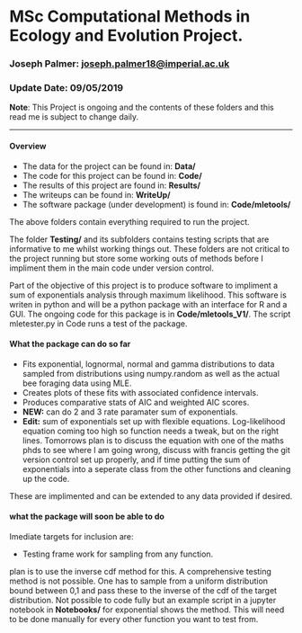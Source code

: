 # MSc Computational Methods in Ecology and Evolution Project.
### Joseph Palmer: <joseph.palmer18@imperial.ac.uk>
### Update Date: 09/05/2019

__Note__: This Project is ongoing and the contents of these folders and this read me is subject to change daily.

---

#### Overview
* The data for the project can be found in: __Data/__
* The code for this project can be found in: __Code/__
* The results of this project are found in: __Results/__
* The writeups can be found in: __WriteUp/__
* The software package (under development) is found in: __Code/mletools/__

The above folders contain everything required to run the project.

The folder __Testing/__ and its subfolders contains testing scripts that are informative to me whilst working things out. These folders are not critical to the project running but store some working outs of methods before I impliment them in the main code under version control.


Part of the objective of this project is to produce software to impliment a sum of exponentials analysis through maximum likelihood. This software is writen in python and will be a python package with an interface for R and a GUI. The ongoing code for this package is in __Code/mletools_V1/__. The script mletester.py in Code runs a test of the package.

#### What the package can do so far

* Fits exponential, lognormal, normal and gamma distributions to data sampled from distributions using numpy.random as well as the actual bee foraging data using MLE.
* Creates plots of these fits with associated confidence intervals.
* Produces comparative stats of AIC and weighted AIC scores.
* __NEW:__ can do 2 and 3 rate paramater sum of exponentials.
* __Edit:__ sum of exponentials set up with flexible equations. Log-likelihood equation coming too high so function needs a tweak, but on the right lines. Tomorrows plan is to discuss the equation with one of the maths phds to see where I am going wrong, discuss with francis getting the git version control set up properly, and if time putting the sum of exponentials into a seperate class from the other functions and cleaning up the code.

These are implimented and can be extended to any data provided if desired.

#### what the package will soon be able to do
Imediate targets for inclusion are:

* Testing frame work for sampling from any function.

plan is to use the inverse cdf method for this. A comprehensive testing method is not possible. One has to sample from a uniform distribution bound between 0,1 and pass these to the inverse of the cdf of the target distribution. Not possible to code fully but an example script in a jupyter notebook in __Notebooks/__ for exponential shows the method. This will need to be done manually for every other function you want to test from.


